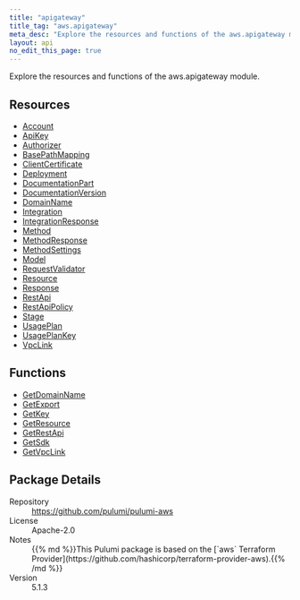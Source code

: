 ```yaml
---
title: "apigateway"
title_tag: "aws.apigateway"
meta_desc: "Explore the resources and functions of the aws.apigateway module."
layout: api
no_edit_this_page: true
---
```


<!-- WARNING: this file was generated by Pulumi Docs Generator. -->
<!-- Do not edit by hand unless you're certain you know what you are doing! -->

Explore the resources and functions of the aws.apigateway module.

<h2 id="resources">Resources</h2>
<ul class="api">
    <li><a href="account" title="Account"><span class="api-symbol api-symbol--resource"></span>Account</a></li>
    <li><a href="apikey" title="ApiKey"><span class="api-symbol api-symbol--resource"></span>ApiKey</a></li>
    <li><a href="authorizer" title="Authorizer"><span class="api-symbol api-symbol--resource"></span>Authorizer</a></li>
    <li><a href="basepathmapping" title="BasePathMapping"><span class="api-symbol api-symbol--resource"></span>BasePathMapping</a></li>
    <li><a href="clientcertificate" title="ClientCertificate"><span class="api-symbol api-symbol--resource"></span>ClientCertificate</a></li>
    <li><a href="deployment" title="Deployment"><span class="api-symbol api-symbol--resource"></span>Deployment</a></li>
    <li><a href="documentationpart" title="DocumentationPart"><span class="api-symbol api-symbol--resource"></span>DocumentationPart</a></li>
    <li><a href="documentationversion" title="DocumentationVersion"><span class="api-symbol api-symbol--resource"></span>DocumentationVersion</a></li>
    <li><a href="domainname" title="DomainName"><span class="api-symbol api-symbol--resource"></span>DomainName</a></li>
    <li><a href="integration" title="Integration"><span class="api-symbol api-symbol--resource"></span>Integration</a></li>
    <li><a href="integrationresponse" title="IntegrationResponse"><span class="api-symbol api-symbol--resource"></span>IntegrationResponse</a></li>
    <li><a href="method" title="Method"><span class="api-symbol api-symbol--resource"></span>Method</a></li>
    <li><a href="methodresponse" title="MethodResponse"><span class="api-symbol api-symbol--resource"></span>MethodResponse</a></li>
    <li><a href="methodsettings" title="MethodSettings"><span class="api-symbol api-symbol--resource"></span>MethodSettings</a></li>
    <li><a href="model" title="Model"><span class="api-symbol api-symbol--resource"></span>Model</a></li>
    <li><a href="requestvalidator" title="RequestValidator"><span class="api-symbol api-symbol--resource"></span>RequestValidator</a></li>
    <li><a href="resource" title="Resource"><span class="api-symbol api-symbol--resource"></span>Resource</a></li>
    <li><a href="response" title="Response"><span class="api-symbol api-symbol--resource"></span>Response</a></li>
    <li><a href="restapi" title="RestApi"><span class="api-symbol api-symbol--resource"></span>RestApi</a></li>
    <li><a href="restapipolicy" title="RestApiPolicy"><span class="api-symbol api-symbol--resource"></span>RestApiPolicy</a></li>
    <li><a href="stage" title="Stage"><span class="api-symbol api-symbol--resource"></span>Stage</a></li>
    <li><a href="usageplan" title="UsagePlan"><span class="api-symbol api-symbol--resource"></span>UsagePlan</a></li>
    <li><a href="usageplankey" title="UsagePlanKey"><span class="api-symbol api-symbol--resource"></span>UsagePlanKey</a></li>
    <li><a href="vpclink" title="VpcLink"><span class="api-symbol api-symbol--resource"></span>VpcLink</a></li>
</ul>

<h2 id="functions">Functions</h2>
<ul class="api">
    <li><a href="getdomainname" title="GetDomainName"><span class="api-symbol api-symbol--function"></span>GetDomainName</a></li>
    <li><a href="getexport" title="GetExport"><span class="api-symbol api-symbol--function"></span>GetExport</a></li>
    <li><a href="getkey" title="GetKey"><span class="api-symbol api-symbol--function"></span>GetKey</a></li>
    <li><a href="getresource" title="GetResource"><span class="api-symbol api-symbol--function"></span>GetResource</a></li>
    <li><a href="getrestapi" title="GetRestApi"><span class="api-symbol api-symbol--function"></span>GetRestApi</a></li>
    <li><a href="getsdk" title="GetSdk"><span class="api-symbol api-symbol--function"></span>GetSdk</a></li>
    <li><a href="getvpclink" title="GetVpcLink"><span class="api-symbol api-symbol--function"></span>GetVpcLink</a></li>
</ul>

<h2 id="package-details">Package Details</h2>
<dl class="package-details">
	<dt>Repository</dt>
	<dd><a href="https://github.com/pulumi/pulumi-aws">https://github.com/pulumi/pulumi-aws</a></dd>
	<dt>License</dt>
	<dd>Apache-2.0</dd>
	<dt>Notes</dt>
	<dd>{{% md %}}This Pulumi package is based on the [`aws` Terraform Provider](https://github.com/hashicorp/terraform-provider-aws).{{% /md %}}</dd>
	<dt>Version</dt>
	<dd>5.1.3</dd>
</dl>

